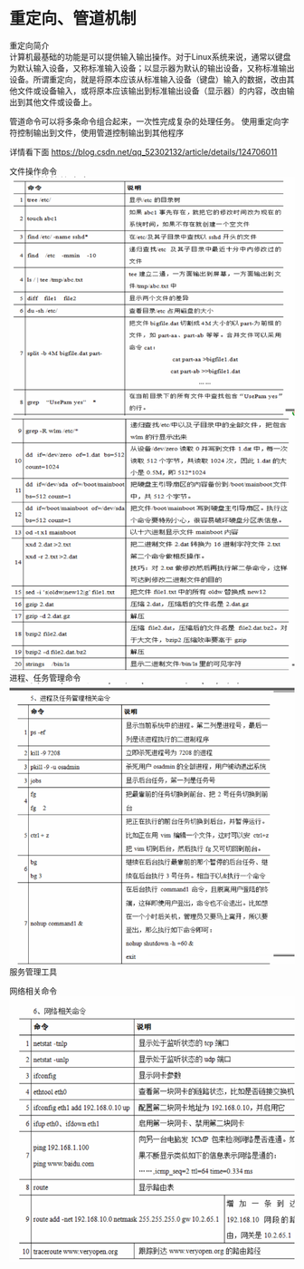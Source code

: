 
# 重定向、管道机制


重定向简介  
计算机最基础的功能是可以提供输入输出操作。对于Linux系统来说，通常以键盘为默认输入设备，又称标准输入设备；以显示器为默认的输出设备，又称标准输出设备。所谓重定向，就是将原本应该从标准输入设备（键盘）输入的数据，改由其他文件或设备输入，或将原本应该输出到标准输出设备（显示器）的内容，改由输出到其他文件或设备上。

管道命令可以将多条命令组合起来，一次性完成复杂的处理任务。
使用重定向字符控制输出到文件，使用管道控制输出到其他程序

详情看下面
<https://blog.csdn.net/qq_52302132/article/details/124706011>




文件操作命令
![img_94.png](img_94.png)   
![img_95.png](img_95.png)    
进程、任务管理命令
![img_96.png](img_96.png)   
服务管理工具      
 

网络相关命令   
![img_97.png](img_97.png)    

